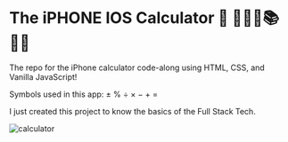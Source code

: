 # The iPHONE IOS Calculator 📱 🤳🧮🤖📚🔢🔣

The repo for the iPhone calculator code-along using HTML, CSS, and Vanilla JavaScript!

Symbols used in this app: ± % ÷ × − + =

I just created this project to know the basics of the Full Stack Tech.

![calculator](https://user-images.githubusercontent.com/71540689/211141014-10319cd2-b03f-479b-8ee1-c028d9181ddd.png)
